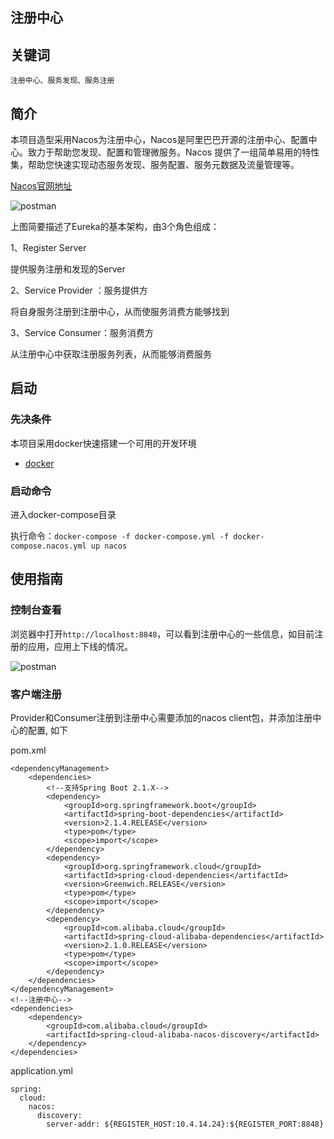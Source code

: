 注册中心
----------

## 关键词

`注册中心、服务发现、服务注册`

## 简介

本项目造型采用Nacos为注册中心，Nacos是阿里巴巴开源的注册中心、配置中心。致力于帮助您发现、配置和管理微服务。Nacos 提供了一组简单易用的特性集，帮助您快速实现动态服务发现、服务配置、服务元数据及流量管理等。

[Nacos官网地址](https://nacos.io/zh-cn/index.html)


![postman](register.png)

上图简要描述了Eureka的基本架构，由3个角色组成：

1、Register Server

提供服务注册和发现的Server

2、Service Provider ：服务提供方

将自身服务注册到注册中心，从而使服务消费方能够找到

3、Service Consumer：服务消费方

从注册中心中获取注册服务列表，从而能够消费服务

## 启动

### 先决条件

本项目采用docker快速搭建一个可用的开发环境

- [docker](https://www.docker.com)

### 启动命令

进入docker-compose目录

执行命令：`docker-compose -f docker-compose.yml -f docker-compose.nacos.yml up nacos`

## 使用指南

### 控制台查看

浏览器中打开`http://localhost:8848`，可以看到注册中心的一些信息，如目前注册的应用，应用上下线的情况。

![postman](register-nacos.png)


### 客户端注册

Provider和Consumer注册到注册中心需要添加的nacos client包，并添加注册中心的配置, 如下

pom.xml

```
<dependencyManagement>
    <dependencies>
        <!--支持Spring Boot 2.1.X-->
        <dependency>
            <groupId>org.springframework.boot</groupId>
            <artifactId>spring-boot-dependencies</artifactId>
            <version>2.1.4.RELEASE</version>
            <type>pom</type>
            <scope>import</scope>
        </dependency>
        <dependency>
            <groupId>org.springframework.cloud</groupId>
            <artifactId>spring-cloud-dependencies</artifactId>
            <version>Greenwich.RELEASE</version>
            <type>pom</type>
            <scope>import</scope>
        </dependency>
        <dependency>
            <groupId>com.alibaba.cloud</groupId>
            <artifactId>spring-cloud-alibaba-dependencies</artifactId>
            <version>2.1.0.RELEASE</version>
            <type>pom</type>
            <scope>import</scope>
        </dependency>
    </dependencies>
</dependencyManagement>
<!--注册中心-->
<dependencies>
    <dependency>
        <groupId>com.alibaba.cloud</groupId>
        <artifactId>spring-cloud-alibaba-nacos-discovery</artifactId>
    </dependency>
</dependencies>
```

application.yml

```
spring:
  cloud:
    nacos:
      discovery:
        server-addr: ${REGISTER_HOST:10.4.14.24}:${REGISTER_PORT:8848}
```
